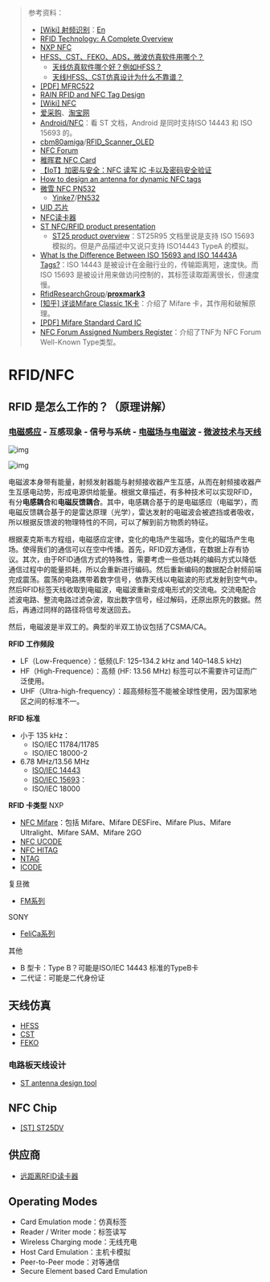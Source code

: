 > 参考资料：
>
> - [[Wiki] 射频识别](https://zh.wikipedia.org/wiki/%E5%B0%84%E9%A2%91%E8%AF%86%E5%88%AB)：[En](https://en.wikipedia.org/wiki/Radio-frequency_identification)
> - [RFID Technology: A Complete Overview](https://www.electronicsforu.com/technology-trends/rfid-technology-complete-overview)
> - [NXP NFC](https://www.nxp.com.cn/products/rfid-nfc:RFID-NFC)
> - [HFSS、CST、FEKO、ADS，微波仿真软件用哪个？](https://www.bilibili.com/read/cv11820471)
>   - [天线仿真软件哪个好？例如HFSS？](https://www.zhihu.com/question/29506002)
>   - [天线HFSS、CST仿真设计为什么不靠谱？](http://www.360doc.com/content/19/1117/18/36367108_873757028.shtml)
> - [[PDF] MFRC522](https://www.nxp.com.cn/docs/en/data-sheet/MFRC522.pdf)
> - [RAIN RFID and NFC Tag Design](https://voyantic.com/rfid-tag-design/)
> - [[Wiki] NFC](https://en.wikipedia.org/wiki/Near-field_communication)
> - [爱采购](https://b2b.baidu.com/s?q=MFRC522&from=search&fid=67174400%2C1651636003010&pi=b2b.s.search...273966187815426)、[淘宝网](https://item.taobao.com/item.htm?spm=a230r.1.14.219.40f637a7fru8m4&id=658178661866&ns=1&abbucket=14#detail)
> - [Android/NFC](https://developer.android.com/guide/topics/connectivity/nfc)：看 ST 文档，Android 是同时支持ISO 14443 和 ISO 15693 的。
> - [cbm80amiga](https://github.com/cbm80amiga)/[RFID_Scanner_OLED](https://github.com/cbm80amiga/RFID_Scanner_OLED)
> - [NFC Forum](http://www.nfc-forum.org/)
> - [稚晖君 NFC Card](https://github.com/peng-zhihui/L-ink_Card)
> - [【IoT】加密与安全：NFC 读写 IC 卡以及密码安全验证](https://blog.51cto.com/u_15284384/3050927)
> - [How to design an antenna for dynamic NFC tags](https://www.st.com/resource/en/application_note/cd00232630-how-to-design-an-antenna-for-dynamic-nfc-tags-stmicroelectronics.pdf)
> - [微雪 NFC PN532](https://item.jd.com/65256486831.html)
>   - [Yinke7](https://github.com/Yinke7)/[PN532](https://github.com/Yinke7/PN532)
> - [UID 芯片](https://item.taobao.com/item.htm?spm=a230r.1.14.46.bd1f3907pObgDv&id=612544062808&ns=1&abbucket=11#detail)
> - [NFC读卡器](https://www.nxp.com.cn/products/rfid-nfc/nfc-hf/nfc-readers:NFC-READER)
> - [ST NFC/RFID product presentation](https://www.st.com/content/ccc/resource/sales_and_marketing/presentation/product_presentation/group1/a9/5d/77/96/be/9a/48/7e/ST25_NFC_RFID_product_overview/files/ST25_product_overview.pdf/jcr:content/translations/en.ST25_product_overview.pdf)
>   - [ST25 product overview](https://www.st.com/content/ccc/resource/sales_and_marketing/presentation/product_presentation/group0/fd/7f/ea/d5/2b/b2/4b/d6/ST25R95_product_presentation_jan2019/files/ST25R95product_presentation-Jan2019.pdf/jcr:content/translations/en.ST25R95product_presentation-Jan2019.pdf)：ST25R95 文档里说是支持 ISO 15693 模拟的。但是产品描述中又说只支持 ISO14443 TypeA 的模拟。
> - [What Is the Difference Between ISO 15693 and ISO 14443A Tags?](https://www.rfidjournal.com/question/what-is-the-difference-between-iso-15693-and-iso-14443a-tags)：ISO 14443 是被设计在金融行业的，传输距离短，速度快。而 ISO 15693 是被设计用来做访问控制的，其标签读取距离很长，但速度慢。
> - [RfidResearchGroup](https://github.com/RfidResearchGroup)/**[proxmark3](https://github.com/RfidResearchGroup/proxmark3)**
> - [[知乎] 详谈Mifare Classic 1K卡](https://zhuanlan.zhihu.com/p/67532665)：介绍了 Mifare 卡，其作用和破解原理。
> - [[PDF] Mifare Standard Card IC](https://d1.amobbs.com/bbs_upload782111/files_45/ourdev_672290CL1VWC.pdf)
> - [NFC Forum Assigned Numbers Register](https://sunflaur.tistory.com/m/305?category=538738)：介绍了TNF为 NFC Forum Well-Known Type类型。

# RFID/NFC

## RFID 是怎么工作的？（原理讲解）

### [电磁感应](https://zh.wikipedia.org/wiki/%E7%94%B5%E7%A3%81%E6%84%9F%E5%BA%94) - 互感现象 - 信号与系统 - [电磁场与电磁波]([电磁场与电磁波](https://www.icourse163.org/course/NJTU-1002535019?tid=1465164447)) - [微波技术与天线](https://www.icourse163.org/learn/XDU-1206399806?tid=1466861470#/learn/announce)

![img](../../../../../../../Changes729_image/raw/main/ln/README/2022-04-24-153333_1293x440_scrot.png)

![img](../../../../../../../Changes729_image/raw/main/ln/README/Induction_experiment.png)

电磁波本身带有能量，射频发射器能与射频接收器产生互感，从而在射频接收器产生互感电动势，形成电源供给能量。根据文章描述，有多种技术可以实现RFID，有分**电感耦合**和**电磁反馈耦合**。其中，电感耦合基于的是电磁感应（电磁学），而电磁反馈耦合基于的是雷达原理（光学），雷达发射的电磁波会被遮挡或者吸收，所以根据反馈波的物理特性的不同，可以了解到前方物质的特征。

根据麦克斯韦方程组，电磁感应定律，变化的电场产生磁场，变化的磁场产生电场。使得我们的通信可以在空中传播。首先，RFID双方通信，在数据上存有协议。其次，由于RFID通信方式的特殊性，需要考虑一些低功耗的编码方式以降低通信过程中的能量损耗，所以会重新进行编码。然后重新编码的数据配合射频前端完成震荡。震荡的电路携带着数字信号，依靠天线以电磁波的形式发射到空气中。然后RFID标签天线收取到电磁波，电磁波重新变成电形式的交流电。交流电配合滤波电路、整流电路过滤杂波，取出数字信号，经过解码，还原出原先的数据。然后，再通过同样的路径将信号发送回去。

然后，电磁波是半双工的。典型的半双工协议包括了CSMA/CA。

**RFID 工作频段**

- LF（Low-Frequence）：低频(LF: 125–134.2 kHz and 140–148.5 kHz)
- HF（High-Frequence）：高频 (HF: 13.56 MHz) 标签可以不需要许可证而广泛使用。
- UHF（Ultra-high-frequency）：超高频标签不能被全球性使用，因为国家地区之间的标准不一。


**RFID 标准**
- 小于 135 kHz：
  - ISO/IEC 11784/11785
  - ISO/IEC 18000-2
- 6.78 MHz/13.56 MHz
  - [ISO/IEC 14443](https://www.iso.org/search.html?q=ISO%2FIEC%2014443&hPP=10&idx=all_en&p=0&hFR%5Bcategory%5D%5B0%5D=standard)
  - [ISO/IEC 15693](https://en.wikipedia.org/wiki/ISO/IEC_15693)：
  - ISO/IEC 18000

**RFID 卡类型**
NXP
- [NFC Mifare](https://www.nxp.com.cn/products/rfid-nfc/mifare-hf:MC_53422)：包括 Mifare、Mifare DESFire、Mifare Plus、Mifare Ultralight、Mifare SAM、Mifare 2GO
- [NFC UCODE](https://www.nxp.com.cn/products/rfid-nfc/ucode-rain-rfid-uhf:MC_50483)
- [NFC HITAG](https://www.nxp.com.cn/products/rfid-nfc/hitag-lf:MC_42027)
- [NTAG](https://www.nxp.com.cn/products/rfid-nfc/nfc-hf/ntag-for-tags-labels:NTAG-TAGS-AND-LABELS)
- [ICODE](https://www.nxp.com.cn/products/rfid-nfc/nfc-hf/icode:MC_42024)

复旦微

- [FM系列](http://fmsh.com/7e67a741-a1ed-718d-15e3-83bdb6ecf4fa/)

SONY

- [FeliCa系列](https://www.sony.net/Products/felica/)

其他

- B 型卡：Type B？可能是ISO/IEC 14443 标准的TypeB卡
- 二代证：可能是二代身份证



## 天线仿真

- [HFSS](https://www.ansys.com/products/electronics/ansys-hfss)
- [CST](https://www.3ds.com/zh//)
- [FEKO](https://www.altair.com/)

### 电路板天线设计

- [ST antenna design tool](https://www.st.com/content/st_com/zh/support/resources/edesign.html)

## NFC Chip

- [[ST] ST25DV](https://pdf1.alldatasheet.com/datasheet-pdf/view/1009237/STMICROELECTRONICS/ST25DV.html)



## 供应商

- [远距离RFID读卡器](https://detail.1688.com/offer/596280015623.html?spm=a26352.13672862.offerlist.54.1367404fK1h4yC)



## Operating Modes

- Card Emulation mode：仿真标签
- Reader / Writer mode：标签读写
- Wireless Charging mode：无线充电
- Host Card Emulation：主机卡模拟
- Peer-to-Peer mode：对等通信
- Secure Element based Card Emulation